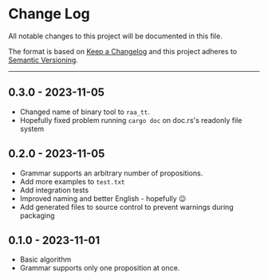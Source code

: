 # Change Log

All notable changes to this project will be documented in this file.

The format is based on [Keep a Changelog](http://keepachangelog.com/)
and this project adheres to [Semantic Versioning](http://semver.org/).

---

## 0.3.0 - 2023-11-05

* Changed name of binary tool to `raa_tt`.
* Hopefully fixed problem running `cargo doc` on doc.rs's readonly file system

## 0.2.0 - 2023-11-05

* Grammar supports an arbitrary number of propositions.
* Add more examples to `test.txt`
* Add integration tests
* Improved naming and better English - hopefully 😉
* Add generated files to source control to prevent warnings during packaging

## 0.1.0 - 2023-11-01

* Basic algorithm
* Grammar supports only one proposition at once.
